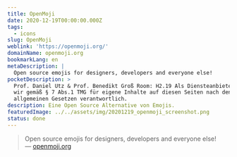 ```yaml
---
title: OpenMoji
date: 2020-12-19T00:00:00.000Z
tags:
  - icons
slug: OpenMoji
weblink: 'https://openmoji.org/'
domainName: openmoji.org
bookmarkLang: en
metaDescription: |
  Open source emojis for designers, developers and everyone else!
pocketDescription: >
  Prof. Daniel Utz & Prof. Benedikt Groß Room: H2.19 Als Diensteanbieter sind
  wir gemäß § 7 Abs.1 TMG für eigene Inhalte auf diesen Seiten nach den
  allgemeinen Gesetzen verantwortlich.
description: Eine Open Source Alternative von Emojis.
featuredImage: ../../assets/img/20201219_openmoji_screenshot.png
status: done
---
```

<blockquote lang="en">Open source emojis for designers, developers and everyone else!
<footer>— <a href="https://openmoji.org/">openmoji.org</a></footer></blockquote>
